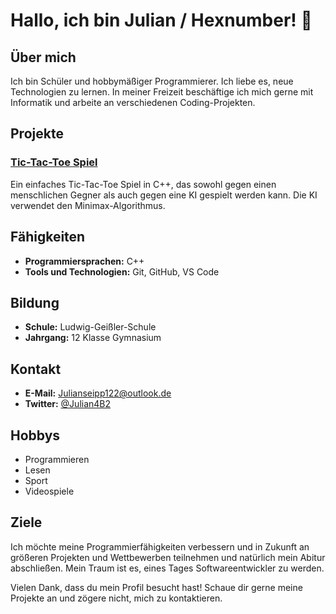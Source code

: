 # Hallo, ich bin Julian / Hexnumber! 👋

## Über mich

Ich bin Schüler und hobbymäßiger Programmierer. Ich liebe es, neue Technologien zu lernen. In meiner Freizeit beschäftige ich mich gerne mit Informatik und arbeite an verschiedenen Coding-Projekten.

## Projekte

### [Tic-Tac-Toe Spiel](https://github.com/hexnumber/TicTacToe)
Ein einfaches Tic-Tac-Toe Spiel in C++, das sowohl gegen einen menschlichen Gegner als auch gegen eine KI gespielt werden kann. Die KI verwendet den Minimax-Algorithmus.

## Fähigkeiten

- **Programmiersprachen:** C++
- **Tools und Technologien:** Git, GitHub, VS Code

## Bildung

- **Schule:** Ludwig-Geißler-Schule
- **Jahrgang:** 12 Klasse Gymnasium

## Kontakt

- **E-Mail:** Julianseipp122@outlook.de
- **Twitter:** [@Julian4B2](https://twitter.com/Julian4b2)

## Hobbys

- Programmieren
- Lesen
- Sport
- Videospiele

## Ziele

Ich möchte meine Programmierfähigkeiten verbessern und in Zukunft an größeren Projekten und Wettbewerben teilnehmen und natürlich mein Abitur abschließen. Mein Traum ist es, eines Tages Softwareentwickler zu werden.

Vielen Dank, dass du mein Profil besucht hast! Schaue dir gerne meine Projekte an und zögere nicht, mich zu kontaktieren.
